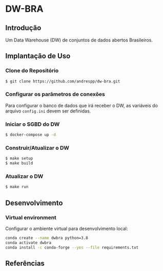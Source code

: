 DW-BRA
======

## Introdução

Um Data Warehouse (DW) de conjuntos de dados abertos Brasileiros.

## Implantação de Uso

### Clone do Repositório

```bash
$ git clone https://github.com/andrespp/dw-bra.git
```

### Configurar os parâmetros de conexões

Para configurar o banco de dados que irá receber o DW, as variáveis do arquivo
`config.ini` devem ser definidas.

### Iniciar o SGBD do DW

```bash
$ docker-compose up -d
```

### Construir/Atualizar o DW

```bash
$ make setup
$ make build
```

### Atualizar o DW

```bash
$ make run
```

## Desenvolvimento

### Virtual environment

Configurar o ambiente virtual para desenvolvimento local:

```bash
conda create --name dwbra python=3.8
conda activate dwbra
conda install -c conda-forge --yes --file requirements.txt
```

## Referências
